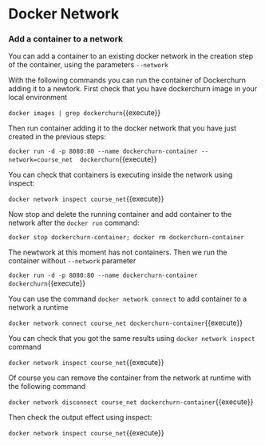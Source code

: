 # Docker Network

### Add a container to a network
You can add a container to an existing docker network in the creation step of the container,
using the parameters `--network`

With the following commands you can run the container of Dockerchurn adding it to a newtork.
First check that you have dockerchurn image in your local environment

`docker images | grep dockerchurn`{{execute}}

Then run container adding it to the docker network that you have just created in the previous steps:

`docker run -d -p 8080:80 --name dockerchurn-container --network=course_net  dockerchurn`{{execute}}

You can check that containers is executing inside the network using inspect:

`docker network inspect course_net`{{execute}}

Now stop and delete the running container and add container to the network after the `docker run`
command:

`docker stop dockerchurn-container; docker rm dockerchurn-container`

The newtwork at this moment has not containers. Then we run the container without `--network`
parameter

`docker run -d -p 8080:80 --name dockerchurn-container dockerchurn`{{execute}}

You can use the command `docker network connect` to add container to a network a runtime

`docker network connect course_net dockerchurn-container`{{execute}}

You can check that you got the same results using `docker network inspect` command

`docker network inspect course_net`{{execute}}

Of course you can remove the container from the network at runtime with the following command

`docker network disconnect course_net dockerchurn-container`{{execute}}

Then check the output effect using inspect:

`docker network inspect course_net`{{execute}}

